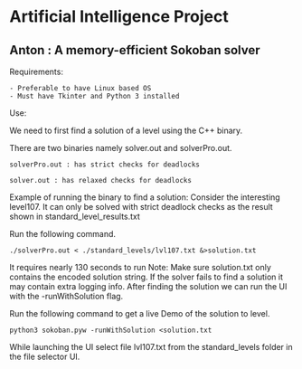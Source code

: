 # Artificial Intelligence Project

## Anton : A memory-efficient Sokoban solver

Requirements:

    - Preferable to have Linux based OS
    - Must have Tkinter and Python 3 installed

Use:

We need to first find a solution of a level using the C++ binary.

There are two binaries namely solver.out and solverPro.out.
```
solverPro.out : has strict checks for deadlocks

solver.out : has relaxed checks for deadlocks
```
Example of running the binary to find a solution:
Consider the interesting level107.
It can only be solved with strict deadlock checks as the result shown in standard_level_results.txt

Run the following command.

```
./solverPro.out < ./standard_levels/lvl107.txt &>solution.txt
```

It requires nearly 130 seconds to run 
Note: Make sure solution.txt only contains the encoded solution string. If the solver fails to find a solution it may contain extra logging info.
After finding the solution we can run the UI with the -runWithSolution flag.

Run the following command to get a live Demo of the solution to level.

```
python3 sokoban.pyw -runWithSolution <solution.txt
```


While launching the UI select file lvl107.txt from the standard_levels folder in the file selector UI.

